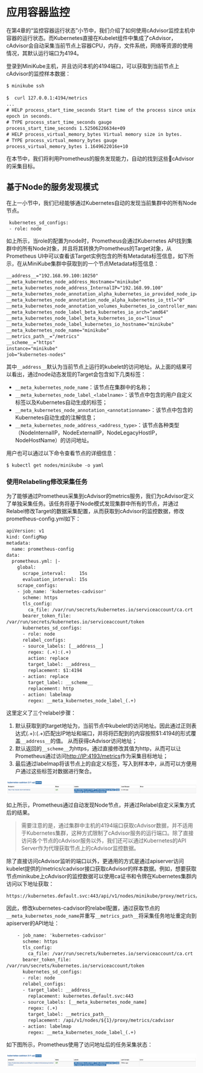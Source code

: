 # 应用容器监控

在第4章的“监控容器运行状态”小节中，我们介绍了如何使用cAdvisor监控主机中容器的运行状态。而Kubernetes直接在Kubelet组件中集成了cAdvisor，cAdvisor会自动采集当前节点上容器CPU，内存，文件系统，网络等资源的使用情况，其默认运行端口为4194。

登录到MiniKube主机，并且访问本机的4194端口，可以获取到当前节点上cAdvisor的监控样本数据：

```
$ minikube ssh

$  curl 127.0.0.1:4194/metrics
...
# HELP process_start_time_seconds Start time of the process since unix epoch in seconds.
# TYPE process_start_time_seconds gauge
process_start_time_seconds 1.52506226634e+09
# HELP process_virtual_memory_bytes Virtual memory size in bytes.
# TYPE process_virtual_memory_bytes gauge
process_virtual_memory_bytes 1.1649622016e+10
```

在本节中，我们将利用Prometheus的服务发现能力，自动的找到这些cAdvisor的采集目标。

## 基于Node的服务发现模式

在上一小节中，我们已经能够通过Kubernetes自动的发现当前集群中的所有Node节点。

```
 kubernetes_sd_configs:
 - role: node
```

如上所示，当role的配置为node时，Prometheus会通过Kubernetes API找到集群中的所有Node对象，并且将其转换为Prometheus的Target对象，从Prometheus UI中可以查看该Target实例包含的所有Metadata标签信息，如下所示，在从MiniKube集群中获取到的一个节点Metadata标签信息：

```
__address__="192.168.99.100:10250"
__meta_kubernetes_node_address_Hostname="minikube"
__meta_kubernetes_node_address_InternalIP="192.168.99.100"
__meta_kubernetes_node_annotation_alpha_kubernetes_io_provided_node_ip="192.168.99.100"
__meta_kubernetes_node_annotation_node_alpha_kubernetes_io_ttl="0"
__meta_kubernetes_node_annotation_volumes_kubernetes_io_controller_managed_attach_detach="true"
__meta_kubernetes_node_label_beta_kubernetes_io_arch="amd64"
__meta_kubernetes_node_label_beta_kubernetes_io_os="linux"
__meta_kubernetes_node_label_kubernetes_io_hostname="minikube"
__meta_kubernetes_node_name="minikube"
__metrics_path__="/metrics"
__scheme__="https"
instance="minikube"  
job="kubernetes-nodes"
```

其中```__address__```默认为当前节点上运行的kubelet的访问地址。从上面的结果可以看出，通过node动态发现的Target会包含如下几类标签：

* ```__meta_kubernetes_node_name```：该节点在集群中的名称；
* ```__meta_kubernetes_node_label_<labelname>```：该节点中包含的用户自定义标签以及Kubernetes自动生成的标签；
* ```__meta_kubernetes_node_annotation_<annotationname>```：该节点中包含的Kubernetes自动生成的注解信息；
* ```__meta_kubernetes_node_address_<address_type>```：该节点各种类型（NodeInternalIP，NodeExternalIP，NodeLegacyHostIP，NodeHostName）的访问地址。

用户也可以通过以下命令查看节点的详细信息：

```
$ kubectl get nodes/minikube -o yaml
```

### 使用Relabeling修改采集任务

为了能够通过Prometheus采集到cAdvisor的metrics服务，我们为cAdvisor定义了单独采集任务。该任务将基于Node模式发现集群中所有的节点，并通过Relabel修改Target的数据采集配置，从而获取到cAdvisor的监控数据，修改prometheus-config.yml如下：

```
apiVersion: v1
kind: ConfigMap
metadata:
  name: prometheus-config
data:
  prometheus.yml: |-
    global:
      scrape_interval:     15s
      evaluation_interval: 15s
    scrape_configs:
    - job_name: 'kubernetes-cadvisor'
      scheme: https
      tls_config:
        ca_file: /var/run/secrets/kubernetes.io/serviceaccount/ca.crt
      bearer_token_file: /var/run/secrets/kubernetes.io/serviceaccount/token
      kubernetes_sd_configs:
      - role: node
      relabel_configs:
      - source_labels: [__address__]
        regex: (.+):(.+)
        action: replace
        target_label: __address__
        replacement: $1:4194
      - action: replace
        target_label: __scheme__
        replacement: http
      - action: labelmap
        regex: __meta_kubernetes_node_label_(.+)
```

这里定义了三个relabel步骤：

1. 默认获取到的target地址为，当前节点中kubelet的访问地址。因此通过正则表达式(.+):(.+)匹配出IP地址和端口，并将将匹配到的内容按照$1:4194的形式覆盖```__address__```的值。 从而获得cAdvisor访问地址；
2. 默认返回的```__scheme__```为https，通过直接修改其值为http，从而可以让Prometheus通过访问[http://IP:4193/metrics](http://IP:4193/metrics)作为采集目标地址；
3. 最后通过labelmap将该节点上的自定义标签，写入到样本中，从而可以方便用户通过这些标签对数据进行聚合。

![cAdvisor数据采集状态](./static/k8s-sd-with-node-with-relabel-1.png)

如上所示，Prometheus通过自动发现Node节点，并通过Relabel自定义采集方式后的结果。

> 需要注意的是，通过集群中主机的4194端口获取cAdvisor数据，并不适用于Kubernetes集群，这种方式限制了cAdvisor服务的运行端口。除了直接访问各个节点的cAdvisor服务以外，我们还可以通过Kubernetes的API Server作为代理获取节点上的cAdvisor监控数据。

除了直接访问cAdvisor监听的端口以外，更通用的方式是通过apiserver访问kubelet提供的/metrics/cadvisor接口获取cAdvisor的样本数据。例如，想要获取节点minikube上cAdvisor的监控数据可以使用ca证书和令牌在Kubernetes集群内访问以下地址获取：

```
https://kubernetes.default.svc:443/api/v1/nodes/minikube/proxy/metrics/cadvisor
```

因此，修改kubernetes-cadvisor的relabel配置，通过获取节点的```__meta_kubernetes_node_name```并重写```__metrics_path__```将采集任务地址重定向到apiserver的API地址：

```
    - job_name: 'kubernetes-cadvisor'
      scheme: https
      tls_config:
        ca_file: /var/run/secrets/kubernetes.io/serviceaccount/ca.crt
      bearer_token_file: /var/run/secrets/kubernetes.io/serviceaccount/token
      kubernetes_sd_configs:
      - role: node
      relabel_configs:
      - target_label: __address__
        replacement: kubernetes.default.svc:443
      - source_labels: [__meta_kubernetes_node_name]
        regex: (.+)
        target_label: __metrics_path__
        replacement: /api/v1/nodes/${1}/proxy/metrics/cadvisor
      - action: labelmap
        regex: __meta_kubernetes_node_label_(.+)
```

如下图所示，Prometheus使用了访问地址后的任务采集状态：

![基于API Server获取cAdvisor监控数据状态](./static/k8s-sd-with-node-with-relabel-2.png)